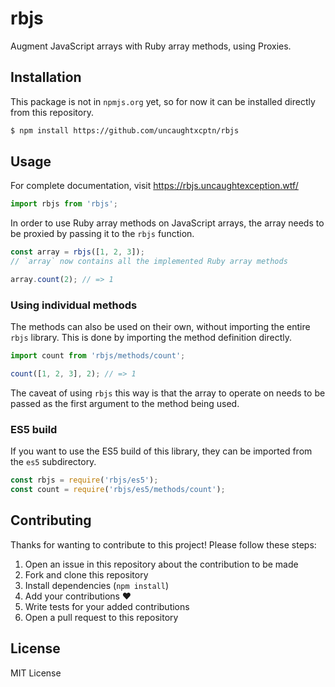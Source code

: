 # rbjs

Augment JavaScript arrays with Ruby array methods, using Proxies.


## Installation

This package is not in `npmjs.org` yet, so for now it can be installed directly
from this repository.

```bash
$ npm install https://github.com/uncaughtxcptn/rbjs
```


## Usage
For complete documentation, visit https://rbjs.uncaughtexception.wtf/

```js
import rbjs from 'rbjs';
```

In order to use Ruby array methods on JavaScript arrays, the array needs to be
proxied by passing it to the `rbjs` function.

```js
const array = rbjs([1, 2, 3]);
// `array` now contains all the implemented Ruby array methods

array.count(2); // => 1
```

### Using individual methods

The methods can also be used on their own, without importing the entire `rbjs`
library. This is done by importing the method definition directly.

```js
import count from 'rbjs/methods/count';

count([1, 2, 3], 2); // => 1
```

The caveat of using `rbjs` this way is that the array to operate on needs to be
passed as the first argument to the method being used.

### ES5 build

If you want to use the ES5 build of this library, they can be imported from the
`es5` subdirectory.

```js
const rbjs = require('rbjs/es5');
const count = require('rbjs/es5/methods/count');
```


## Contributing

Thanks for wanting to contribute to this project! Please follow these steps:

1. Open an issue in this repository about the contribution to be made
2. Fork and clone this repository
3. Install dependencies (`npm install`)
4. Add your contributions ❤️
5. Write tests for your added contributions
6. Open a pull request to this repository


## License

MIT License
